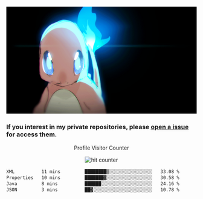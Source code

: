 [gif]: https://raw.githubusercontent.com/uysalserkan/uysalserkan/master/charmander-2.gif

![gif]

### If you interest in my private repositories, please [open a issue](https://github.com/uysalserkan/uysalserkan/issues) for access them.


<div align="center">
<p>Profile Visitor Counter</p>
<img src="https://profile-counter.glitch.me/uysalserkan/count.svg" alt="hit counter" align="center">
</div>

<!--START_SECTION:waka-->
```text
XML          11 mins         ████████▒░░░░░░░░░░░░░░░░   33.08 % 
Properties   10 mins         ███████▓░░░░░░░░░░░░░░░░░   30.58 % 
Java         8 mins          ██████░░░░░░░░░░░░░░░░░░░   24.16 % 
JSON         3 mins          ██▓░░░░░░░░░░░░░░░░░░░░░░   10.78 % 
```
<!--END_SECTION:waka-->
